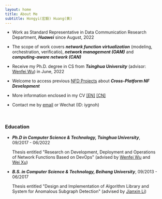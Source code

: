 ```yaml
---
layout: home
title: About Me 
subtitle: Hongyi(宏毅) Huang(黄)
---
```


* Work as Standard Representative in Data Communication Research Department, ***Huawei*** since August, 2022

* The scope of work covers ***network function virtualization*** (modeling, orchestration, verificatio), ***network management (OAM)*** and ***computing-aware network (CAN)***

* Receive my Ph.D. degree in CS from ***Tsinghua University*** (advisor: [Wenfei Wu](https://wenfei-wu.github.io)) in June, 2022

* Welcome to access previous [NFD Projects](https://nfd.hongyi-huang.com) about ***Cross-Platform NF Development***

* More information enclosed in my CV [[EN]]({{https://hongyi-huang.github.io}}/files/resume_Hongyi_Huang.pdf) [[CN]]({{https://hongyi-huang.github.io}}/files/简历_黄宏毅.pdf)

* Contact me by [email](mailto:hhy.hongyi@outlook.com) or Wechat (ID: iygnoh)

<br/>

### **Education**

- ***Ph.D in Computer Science & Technology, Tsinghua University***, 09/2017 - 06/2022
  	
  Thesis entitled "Research on Development, Deployment and Operations of Network Functions Based on DevOps" (advised by [Wenfei Wu](https://wenfei-wu.github.io) and [Wei Xu](https://people.iiis.tsinghua.edu.cn/~weixu/))

- ***B.S. in Computer Science & Technology, Beihang University***, 09/2013 - 06/2017
  	
  Thesis entitled "Design and Implementation of Algorithm Library and System for Anomalous Subgraph Detection" (advised by [Jianxin Li](http://act.buaa.edu.cn/lijx/))

